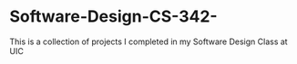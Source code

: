 # Software-Design-CS-342-
This is a collection of projects I completed in my Software Design Class at UIC
